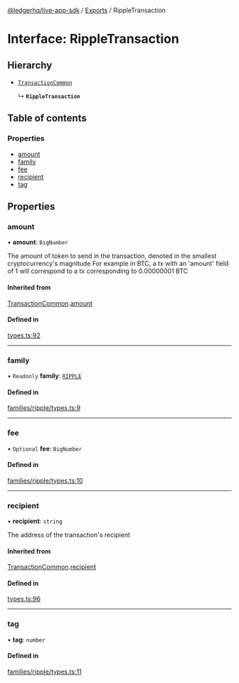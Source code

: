 [@ledgerhq/live-app-sdk](../README.md) / [Exports](../modules.md) / RippleTransaction

# Interface: RippleTransaction

## Hierarchy

- [`TransactionCommon`](TransactionCommon.md)

  ↳ **`RippleTransaction`**

## Table of contents

### Properties

- [amount](RippleTransaction.md#amount)
- [family](RippleTransaction.md#family)
- [fee](RippleTransaction.md#fee)
- [recipient](RippleTransaction.md#recipient)
- [tag](RippleTransaction.md#tag)

## Properties

### amount

• **amount**: `BigNumber`

The amount of token to send in the transaction, denoted in the smallest cryptocurrency's magnitude
For example in BTC, a tx with an 'amount' field of 1 will correspond to a tx corresponding to 0.00000001 BTC

#### Inherited from

[TransactionCommon](TransactionCommon.md).[amount](TransactionCommon.md#amount)

#### Defined in

[types.ts:92](https://github.com/LedgerHQ/live-app-sdk/blob/main/src/types.ts#L92)

___

### family

• `Readonly` **family**: [`RIPPLE`](../enums/FAMILIES.md#ripple)

#### Defined in

[families/ripple/types.ts:9](https://github.com/LedgerHQ/live-app-sdk/blob/main/src/families/ripple/types.ts#L9)

___

### fee

• `Optional` **fee**: `BigNumber`

#### Defined in

[families/ripple/types.ts:10](https://github.com/LedgerHQ/live-app-sdk/blob/main/src/families/ripple/types.ts#L10)

___

### recipient

• **recipient**: `string`

The address of the transaction's recipient

#### Inherited from

[TransactionCommon](TransactionCommon.md).[recipient](TransactionCommon.md#recipient)

#### Defined in

[types.ts:96](https://github.com/LedgerHQ/live-app-sdk/blob/main/src/types.ts#L96)

___

### tag

• **tag**: `number`

#### Defined in

[families/ripple/types.ts:11](https://github.com/LedgerHQ/live-app-sdk/blob/main/src/families/ripple/types.ts#L11)
